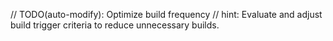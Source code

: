 // TODO(auto-modify): Optimize build frequency
// hint: Evaluate and adjust build trigger criteria to reduce unnecessary builds.

